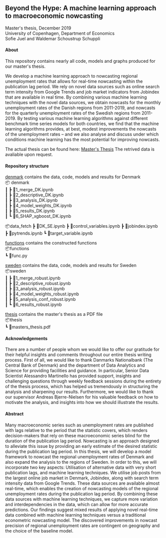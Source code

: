 ## Beyond the Hype: A machine learning approach to macroeconomic nowcasting

Master's thesis, December 2019 <br/>
University of Copenhagen, Department of Economics <br/>
Sofie Juel and Waldemar Schoustrup Schuppli


#### About 

This repository contains nearly all code, models and graphs produced for our master's thesis.  <br/>

We develop a machine learning approach to nowcasting regional unemployment rates that allows for real-time nowcasting within the publication lag period. We rely on novel data sources such as online search term intensity from Google Trends and job market indicators from Jobindex that are available in real time.
By combining various machine learning techniques with the novel data sources, we obtain
nowcasts for the monthly unemployment rates of the Danish regions from 2011-2019, and nowcasts for the quarterly unemployment rates of the Swedish regions from 2011- 2019. By testing various machine learning algorithms against different benchmark time series models for both countries, we find that the machine learning algorithms provides, at best, modest improvements the nowcasts of the unemployment rates – and we also analyse and discuss under which conditions machine learning has the most potential for improving nowcasts. <br/>

The actual thesis can be found here: <a href="thesis/master_thesis.pdf" download="master_thesis.pdf">Master's Thesis</a>
The retrived data is avaliable upon request. 

#### Repository structure
<!-- Generate tree https://marketplace.visualstudio.com/items?itemName=Shinotatwu-DS.file-tree-generator -->

[denmark](denmark) contains the data, code, models and results for Denmark <br/>
 📦 denmark <br/>
 ┃ ┣ 📜1_merge_DK.ipynb <br/>
 ┃ ┣ 📜2_descriptive_DK.ipynb <br/>
 ┃ ┣ 📜3_analysis_DK.ipynb <br/>
 ┃ ┣ 📜4_model_weights_DK.ipynb <br/>
 ┃ ┣ 📜5_results_DK.ipynb <br/>
 ┃ ┗ 📜6_SHAP_xgboost_DK.ipynb <br/>

📦data_fetch
 ┣ 📜DK_SE.ipynb
 ┣ 📜control_variables.ipynb
 ┣ 📜jobindex.ipynb
 ┣ 📜pytrends.ipynb
 ┗ 📜target_variable.ipynb

[functions](functions) contains the constructed functions <br/> 
📦functions <br/>
 ┗ 📜func.py <br/>

[sweden](sweden)  contains the data, code, models and results for Sweden <br/> 
📦sweden <br/>
 ┃ ┣ 📜1_merge_robust.ipynb <br/>
 ┃ ┣ 📜2_descriptive_robust.ipynb <br/>
 ┃ ┣ 📜3_analysis_robust.ipynb <br/>
 ┃ ┣ 📜4_model_weights_robust.ipynb <br/>
 ┃ ┣ 📜5_analysis_conf_robust.ipynb <br/>
 ┃ ┗ 📜6_results_robust.ipynb <br/>

[thesis](thesis) contains the master's thesis as a PDF file <br/>
📦thesis <br/>
 ┗ 📜masters_thesis.pdf <br/>

#### Acknowledgements

There are a number of people whom we would like to offer our gratitude for their
helpful insights and comments throughout our entire thesis writing process.
First of all, we would like to thank Danmarks Nationalbank (The Central Bank of
Denmark) and the department of Data Analytics and Science for providing facilities
and guidance. In particular, Senior Data Scientist Alessandro Martinello has provided
support, insights and challenging questions through weekly feedback sessions during
the entirety of the thesis process, which has helped us tremendously in structuring
the analysis and sharpening our results.
Furthermore, we would like to thank our supervisor Andreas Bjerre-Nielsen for his
valuable feedback on how to motivate the analysis, and insights into how we should
illustrate the results. 

#### Abstract 

Many macroeconomic series such as unemployment rates are published with lags relative
to the period that the statistic covers, which renders decision-makers that rely on
these macroeconomic series blind for the duration of the publication lag period. Nowcasting
is an approach designed to alleviate this issue by providing an early estimate
of the desired statistic during the publication lag period.
In this thesis, we will develop a model framework to nowcast the regional unemployment
rates of Denmark and also expand the analysis to the regions of Sweden.
In order to this, we will incorporate two key aspects: Utilisation of alternative data
with very short publication lags, and machine learning techniques.
We utilise job posts from the largest online job market in Denmark, Jobindex,
along with search term intensity data from Google Trends. These data sources are
available almost real-time, which enables the creation of nowcasting models of the
regional unemployment rates during the publication lag period. By combining these
data sources with machine learning techniques, we capture more variation and interdependencies
in the data, which can allow for more accurate predictions.
Our findings suggest mixed results of applying novel real-time data combined
with machine learning techniques versus a traditional econometric nowcasting model.
The discovered improvements in nowcast precision of regional unemployment rates
are contingent on geography and the choice of the baseline model.




